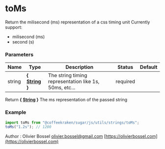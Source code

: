 # toMs

Return the milisecond (ms) representation of a css timing unit
Currently support:

- milisecond (ms)
- second (s)

### Parameters

| Name   | Type                                                                                                   | Description                                            | Status   | Default |
| ------ | ------------------------------------------------------------------------------------------------------ | ------------------------------------------------------ | -------- | ------- |
| string | **{ [String](https://developer.mozilla.org/fr/docs/Web/JavaScript/Reference/Objets_globaux/String) }** | The string timing representation like 1s, 50ms, etc... | required |

Return **{ [String](https://developer.mozilla.org/fr/docs/Web/JavaScript/Reference/Objets_globaux/String) }** The ms representation of the passed string

### Example

```js
import toMs from "@coffeekraken/sugar/js/utils/strings/toMs";
toMs("1.2s"); // 1200
```

Author : Olivier Bossel [olivier.bossel@gmail.com](mailto:olivier.bossel@gmail.com) [https://olivierbossel.com](https://olivierbossel.com)
